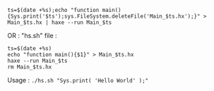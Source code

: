 `ts=$(date +%s);echo "function main(){Sys.print('$ts');sys.FileSystem.deleteFile('Main_$ts.hx');}" > Main_$ts.hx | haxe --run Main_$ts`

OR : 
"hs.sh" file :
```
ts=$(date +%s)
echo "function main(){$1}" > Main_$ts.hx
haxe --run Main_$ts 
rm Main_$ts.hx
```
Usage :
`./hs.sh "Sys.print( 'Hello World' );"`

